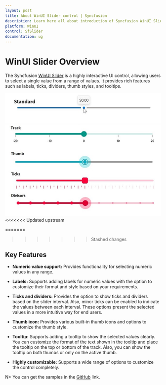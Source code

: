 ```yaml
---
layout: post
title: About WinUI Slider control | Syncfusion
description: Learn here all about introduction of Syncfusion WinUI Slider(SfSlider) control with key features and more.
platform: WinUI
control: SfSlider
documentation: ug
---
```


# WinUI Slider Overview

The Syncfusion [WinUI Slider](https://www.syncfusion.com/winui-controls/slider) is a highly interactive UI control, allowing users to select a single value from a range of values. It provides rich features such as labels, ticks, dividers, thumb styles, and tooltips.

![Overview WinUI slider](images/overview/slider1.jpg)
![Overview WinUI slider](images/overview/slider2.jpg)
<<<<<<< Updated upstream

=======
>>>>>>> Stashed changes
## Key Features

* **Numeric value support:** Provides functionality for selecting numeric values in any range.

* **Labels:** Supports adding labels for numeric values with the option to customize their format and style based on your requirements.

* **Ticks and dividers:** Provides the option to show ticks and dividers based on the slider interval. Also, minor ticks can be enabled to indicate the values between each interval. These options present the selected values in a more intuitive way for end users.

* **Thumb icon:** Provides various built-in thumb icons and options to customize the thumb style.

* **Tooltip:** Supports adding a tooltip to show the selected values clearly. You can customize the format of the text shown in the tooltip and place the tooltip on the top or bottom of the track. Also, you can show the tooltip on both thumbs or only on the active thumb.

* **Highly customizable:** Supports a wide range of options to customize the control completely.

N> You can get the samples in the [GitHub](https://github.com/syncfusion/winui-demos/tree/master/sliders) link. 